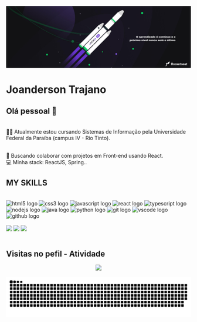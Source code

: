 <img width="auto" src="banner.png">

# Joanderson Trajano

## Olá pessoal 👋

<br>👨‍🎓 Atualmente estou cursando Sistemas de Informação pela Universidade Federal da Paraíba (campus IV - Rio Tinto).

<br/> 💜 Buscando colaborar com projetos em Front-end usando React.
<br>💻 Minha stack: ReactJS, Spring..

## MY SKILLS

<br>

<div>

<img src="https://cdn.jsdelivr.net/gh/devicons/devicon/icons/html5/html5-original.svg" height="30" width="42" alt="html5 logo"  />
<img src="https://cdn.jsdelivr.net/gh/devicons/devicon/icons/css3/css3-original.svg" height="30" width="42" alt="css3 logo"  />
<img src="https://cdn.jsdelivr.net/gh/devicons/devicon/icons/javascript/javascript-original.svg" height="30" width="42" alt="javascript logo"  />
<img src="https://cdn.jsdelivr.net/gh/devicons/devicon/icons/react/react-original.svg" height="30" width="42" alt="react logo"  />
<img src="https://cdn.jsdelivr.net/gh/devicons/devicon/icons/typescript/typescript-plain.svg" height="30" width="42" alt="typescript logo"  /> 
<img src="https://cdn.jsdelivr.net/gh/devicons/devicon/icons/nodejs/nodejs-original.svg" height="30" width="42" alt="nodejs logo"  />
<img src="https://cdn.jsdelivr.net/gh/devicons/devicon/icons/java/java-original-wordmark.svg" height="30" width="42" alt="java logo"  />
<img src="https://cdn.jsdelivr.net/gh/devicons/devicon/icons/python/python-original.svg" height="30" width="42" alt="python logo"  />
<img src="https://cdn.jsdelivr.net/gh/devicons/devicon/icons/git/git-original.svg" height="30" width="42" alt="git logo"  />
<img src="https://cdn.jsdelivr.net/gh/devicons/devicon/icons/vscode/vscode-original.svg" height="30" width="42" alt="vscode logo"  />
<img src="https://cdn.jsdelivr.net/gh/devicons/devicon/icons/github/github-original.svg" height="30" width="42" alt="github logo"  />

</div>

<br>

<div>
 <a href="https://www.instagram.com/joandersonfps"><img src="https://img.shields.io/badge/Instagram-E4405F?style=for-the-badge&logo=instagram&logoColor=white" /></a>
 <a href="mailto:dev.trajano@gmail.com"><img src="https://img.shields.io/badge/Gmail-D14836?style=for-the-badge&logo=gmail&logoColor=white" /></a>
 <a href="https://www.linkedin.com/in/joanderson-trajano-de-araujo-046599212/"><img src="https://img.shields.io/badge/LinkedIn-0077B5?style=for-the-badge&logo=linkedin&logoColor=white" /></a>
</div>

<br>

## Visitas no pefil - Atividade

<!-- visitors count  -->

<p align="center" >   
  <img src="https://profile-counter.glitch.me/dev-joanderson/count.svg" />  
</p>

![github contribution grid snake animation](https://raw.githubusercontent.com/dev-joanderson/dev-joanderson/output/github-contribution-grid-snake.svg)
